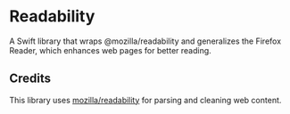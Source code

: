# Readability
A Swift library that wraps @mozilla/readability and generalizes the Firefox Reader, which enhances web pages for better reading.

## Credits
This library uses [mozilla/readability](https://github.com/mozilla/readability) for parsing and cleaning web content.
